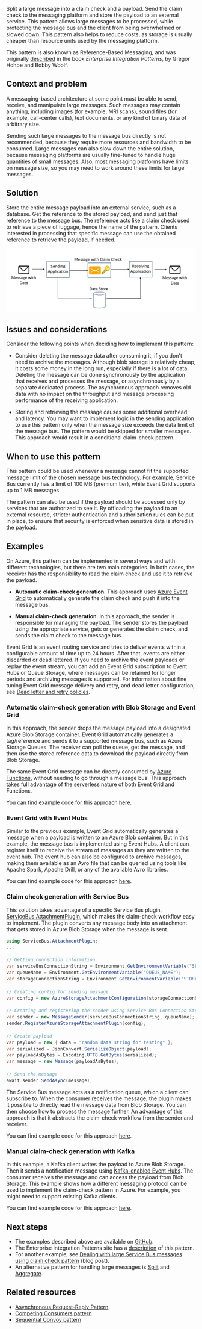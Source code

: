 Split a large message into a claim check and a payload. Send the claim check to the messaging platform and store the payload to an external service. This pattern allows large messages to be processed, while protecting the message bus and the client from being overwhelmed or slowed down. This pattern also helps to reduce costs, as storage is usually cheaper than resource units used by the messaging platform.

This pattern is also known as Reference-Based Messaging, and was originally [described][enterprise-integration-patterns] in the book *Enterprise Integration Patterns*, by Gregor Hohpe and Bobby Woolf.

## Context and problem

A messaging-based architecture at some point must be able to send, receive, and manipulate large messages. Such messages may contain anything, including images (for example, MRI scans), sound files (for example, call-center calls), text documents, or any kind of binary data of arbitrary size.

Sending such large messages to the message bus directly is not recommended, because they require more resources and bandwidth to be consumed. Large messages can also slow down the entire solution, because messaging platforms are usually fine-tuned to handle huge quantities of small messages. Also, most messaging platforms have limits on message size, so you may need to work around these limits for large messages.

## Solution

Store the entire message payload into an external service, such as a database. Get the reference to the stored payload, and send just that reference to the message bus. The reference acts like a claim check used to retrieve a piece of luggage, hence the name of the pattern. Clients interested in processing that specific message can use the obtained reference to retrieve the payload, if needed.

![Diagram of the Claim-Check pattern.](./_images/claim-check.png)

## Issues and considerations

Consider the following points when deciding how to implement this pattern:

- Consider deleting the message data after consuming it, if you don't need to archive the messages. Although blob storage is relatively cheap, it costs some money in the long run, especially if there is a lot of data. Deleting the message can be done synchronously by the application that receives and processes the message, or asynchronously by a separate dedicated process. The asynchronous approach removes old data with no impact on the throughput and message processing performance of the receiving application.

- Storing and retrieving the message causes some additional overhead and latency. You may want to implement logic in the sending application to use this pattern only when the message size exceeds the data limit of the message bus. The pattern would be skipped for smaller messages. This approach would result in a conditional claim-check pattern.

## When to use this pattern

This pattern could be used whenever a message cannot fit the supported message limit of the chosen message bus technology. For example, Service Bus currently has a limit of 100 MB (premium tier), while Event Grid supports up to 1 MB messages.

The pattern can also be used if the payload should be accessed only by services that are authorized to see it. By offloading the payload to an external resource, stricter authentication and authorization rules can be put in place, to ensure that security is enforced when sensitive data is stored in the payload.

## Examples

On Azure, this pattern can be implemented in several ways and with different technologies, but there are two main categories. In both cases, the receiver has the responsibility to read the claim check and use it to retrieve the payload.

- **Automatic claim-check generation**. This approach uses [Azure Event Grid](/azure/event-grid) to automatically generate the claim check and push it into the message bus.

- **Manual claim-check generation**. In this approach, the sender is responsible for managing the payload. The sender stores the payload using the appropriate service, gets or generates the claim check, and sends the claim check to the message bus.

Event Grid is an event routing service and tries to deliver events within a configurable amount of time up to 24 hours. After that, events are either discarded or dead lettered. If you need to archive the event payloads or replay the event stream, you can add an Event Grid subscription to Event Hubs or Queue Storage, where messages can be retained for longer periods and archiving messages is supported. For information about fine tuning Event Grid message delivery and retry, and dead letter configuration, see  [Dead letter and retry policies](/azure/event-grid/manage-event-delivery).

### Automatic claim-check generation with Blob Storage and Event Grid

In this approach, the sender drops the message payload into a designated Azure Blob Storage container. Event Grid automatically generates a tag/reference and sends it to a supported message bus, such as Azure Storage Queues. The receiver can poll the queue, get the message, and then use the stored reference data to download the payload directly from Blob Storage.

The same Event Grid message can be directly consumed by [Azure Functions](/azure/azure-functions), without needing to go through a message bus. This approach takes full advantage of the serverless nature of both Event Grid and Functions.

You can find example code for this approach [here][example-1].

### Event Grid with Event Hubs

Similar to the previous example, Event Grid automatically generates a message when a payload is written to an Azure Blob container. But in this example,  the message bus is implemented using Event Hubs. A client can register itself to receive the stream of messages as they are written to the event hub. The event hub can also be configured to archive messages, making them available as an Avro file that can be queried using tools like Apache Spark, Apache Drill, or any of the available Avro libraries.

You can find example code for this approach [here][example-2].

### Claim check generation with Service Bus

This solution takes advantage of a specific Service Bus plugin, [ServiceBus.AttachmentPlugin](https://www.nuget.org/packages/ServiceBus.AttachmentPlugin), which makes the claim-check workflow easy to implement. The plugin converts any message body into an attachment that gets stored in Azure Blob Storage when the message is sent.

```csharp
using ServiceBus.AttachmentPlugin;
...

// Getting connection information
var serviceBusConnectionString = Environment.GetEnvironmentVariable("SERVICE_BUS_CONNECTION_STRING");
var queueName = Environment.GetEnvironmentVariable("QUEUE_NAME");
var storageConnectionString = Environment.GetEnvironmentVariable("STORAGE_CONNECTION_STRING");

// Creating config for sending message
var config = new AzureStorageAttachmentConfiguration(storageConnectionString);

// Creating and registering the sender using Service Bus Connection String and Queue Name
var sender = new MessageSender(serviceBusConnectionString, queueName);
sender.RegisterAzureStorageAttachmentPlugin(config);

// Create payload
var payload = new { data = "random data string for testing" };
var serialized = JsonConvert.SerializeObject(payload);
var payloadAsBytes = Encoding.UTF8.GetBytes(serialized);
var message = new Message(payloadAsBytes);

// Send the message
await sender.SendAsync(message);
```

The Service Bus message acts as a notification queue, which a client can subscribe to. When the consumer receives the message, the plugin makes it possible to directly read the message data from Blob Storage. You can then choose how to process the message further. An advantage of this approach is that it abstracts the claim-check workflow from the sender and receiver.

You can find example code for this approach [here][example-3].

### Manual claim-check generation with Kafka

In this example, a Kafka client writes the payload to Azure Blob Storage. Then it sends a notification message using [Kafka-enabled Event Hubs](/azure/event-hubs/event-hubs-quickstart-kafka-enabled-event-hubs). The consumer receives the message and can access the payload from Blob Storage. This example shows how a different messaging protocol can be used to implement the claim-check pattern in Azure. For example, you might need to support existing Kafka clients.

You can find example code for this approach [here][example-4].

## Next steps

- The examples described above are available on [GitHub][sample-code].
- The Enterprise Integration Patterns site has a [description][enterprise-integration-patterns] of this pattern.
- For another example, see [Dealing with large Service Bus messages using claim check pattern](https://www.serverless360.com/blog/deal-with-large-service-bus-messages-using-claim-check-pattern) (blog post).
- An alternative pattern for handling large messages is [Split][splitter] and [Aggregate][aggregator].

## Related resources

- [Asynchronous Request-Reply Pattern](./async-request-reply.yml)
- [Competing Consumers pattern](./competing-consumers.yml)
- [Sequential Convoy pattern](./sequential-convoy.yml)

<!-- links -->
[aggregator]: https://www.enterpriseintegrationpatterns.com/patterns/messaging/Aggregator.html
[enterprise-integration-patterns]: https://www.enterpriseintegrationpatterns.com/patterns/messaging/StoreInLibrary.html
[example-1]: https://github.com/mspnp/cloud-design-patterns/tree/master/claim-check/code-samples/sample-1
[example-2]: https://github.com/mspnp/cloud-design-patterns/tree/master/claim-check/code-samples/sample-2
[example-3]: https://github.com/mspnp/cloud-design-patterns/tree/master/claim-check/code-samples/sample-3
[example-4]: https://github.com/mspnp/cloud-design-patterns/tree/master/claim-check/code-samples/sample-4
[sample-code]: https://github.com/mspnp/cloud-design-patterns/tree/master/claim-check
[splitter]: https://www.enterpriseintegrationpatterns.com/patterns/messaging/Sequencer.html
